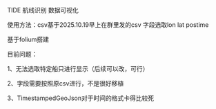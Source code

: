 TIDE 航线识别 数据可视化

使用方法：csv基于2025.10.19早上在群里发的csv 字段选取lon lat postime

基于folium搭建

目前问题：

1、无法选取特定船只进行显示（后续可以改，可行）

2、字段需要按照原csv进行，不是很好移植

3、TimestampedGeoJson对于时间的格式卡得比较死
